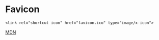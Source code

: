 # Favicon

```
<link rel="shortcut icon" href="favicon.ico" type="image/x-icon">
```

[MDN](https://developer.mozilla.org/en-US/docs/Learn/HTML/Introduction_to_HTML/The_head_metadata_in_HTML#Adding_custom_icons_to_your_site)
